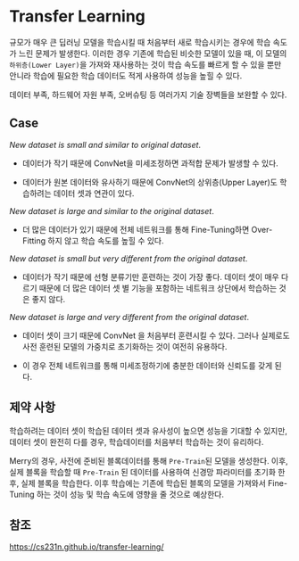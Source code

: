 # Transfer Learning

규모가 매우 큰 딥러닝 모델을 학습시킬 때 처음부터 새로 학습시키는 경우에 학습 속도가 느린 문제가 발생한다. 이러한 경우 기존에 학습된 비슷한 모델이 있을 때, 이 모델의 `하위층(Lower Layer)`을 가져와 재사용하는 것이 학습 속도를 빠르게 할 수 있을 뿐만 안니라 학습에 필요한 학습 데이터도 적게 사용하여 성능을 높힐 수 있다.

데이터 부족, 하드웨어 자원 부족, 오버슈팅 등 여러가지 기술 장벽들을 보완할 수 있다.



## Case

*New dataset is small and similar to original dataset*.

* 데이터가 작기 때문에 ConvNet을 미세조정하면 과적합 문제가 발생할 수 있다. 

* 데이터가 원본 데이터와 유사하기 때문에 ConvNet의 상위층(Upper Layer)도 학습하려는 데이터 셋과 연관이 있다.

*New dataset is large and similar to the original dataset*.

* 더 많은 데이터가 있기 때문에 전체 네트워크를 통해 Fine-Tuning하면 Over-Fitting 하지 않고 학습 속도를 높힐 수 있다.

*New dataset is small but very different from the original dataset*.

* 데이터가 작기 때문에 선형 분류기만 훈련하는 것이 가장 좋다. 데이터 셋이 매우 다르기 때문에 더 많은 데이터 셋 별 기능을 포함하는 네트워크 상단에서 학습하는 것은 좋지 않다. 

*New dataset is large and very different from the original dataset*.

* 데이터 셋이 크기 때문에 ConvNet 을 처음부터 훈련시킬 수 있다. 그러나 실제로도 사전 훈련된 모델의 가중치로 초기화하는 것이 여전히 유용하다. 

* 이 경우 전체 네트워크를 통해 미세조정하기에 충분한 데이터와 신뢰도를 갖게 된다.



## 제약 사항

학습하려는 데이터 셋이 학습된 데이터 셋과 유사성이 높으면 성능을 기대할 수 있지만, 데이터 셋이 완전히 다를 경우, 학습데이터를 처음부터 학습하는 것이 유리하다.

Merry의 경우, 사전에 준비된 블록데이터를 통해 `Pre-Train`된 모델을 생성한다. 이후, 실제 블록을 학습할 때 `Pre-Train` 된 데이터를 사용하여 신경망 파라미터를 초기화 한 후, 실제 블록을 학습한다. 이후 학습에는 기존에 학습된 블록의 모델을 가져와서 Fine-Tuning 하는 것이 성능 및 학습 속도에 영향을 줄 것으로 예상한다.



## 참조

https://cs231n.github.io/transfer-learning/